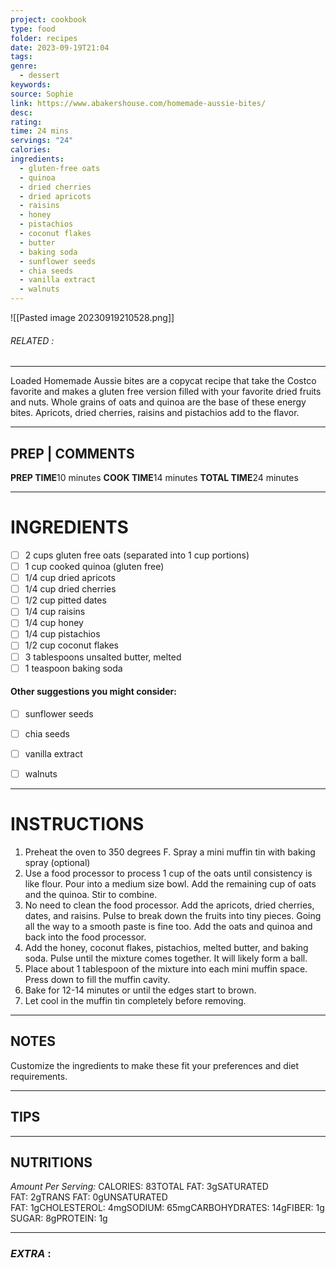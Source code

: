 ```yaml
---
project: cookbook
type: food
folder: recipes
date: 2023-09-19T21:04
tags: 
genre:
  - dessert
keywords: 
source: Sophie
link: https://www.abakershouse.com/homemade-aussie-bites/
desc: 
rating: 
time: 24 mins
servings: "24"
calories: 
ingredients:
  - gluten-free oats
  - quinoa
  - dried cherries
  - dried apricots
  - raisins
  - honey
  - pistachios
  - coconut flakes
  - butter
  - baking soda
  - sunflower seeds
  - chia seeds
  - vanilla extract
  - walnuts
---
```


![[Pasted image 20230919210528.png]]
###### *RELATED* : 
---
Loaded Homemade Aussie bites are a copycat recipe that take the Costco favorite and makes a gluten free version filled with your favorite dried fruits and nuts. Whole grains of oats and quinoa are the base of these energy bites. Apricots, dried cherries, raisins and pistachios add to the flavor.

---
## PREP | COMMENTS

**PREP TIME**10 minutes
**COOK TIME**14 minutes
**TOTAL TIME**24 minutes

---
# INGREDIENTS

- [ ] 2 cups gluten free oats (separated into 1 cup portions)
- [ ] 1 cup cooked quinoa (gluten free)
- [ ] 1/4 cup dried apricots
- [ ] 1/4 cup dried cherries
- [ ] 1/2 cup pitted dates
- [ ] 1/4 cup raisins
- [ ] 1/4 cup honey
- [ ] 1/4 cup pistachios
- [ ] 1/2 cup coconut flakes
- [ ] 3 tablespoons unsalted butter, melted
- [ ] 1 teaspoon baking soda

#### Other suggestions you might consider:

 - [ ] sunflower seeds
 - [ ] chia seeds
 - [ ] vanilla extract
 - [ ] walnuts


---
# INSTRUCTIONS

1. Preheat the oven to 350 degrees F. Spray a mini muffin tin with baking spray (optional)
2. Use a food processor to process 1 cup of the oats until consistency is like flour. Pour into a medium size bowl. Add the remaining cup of oats and the quinoa. Stir to combine.
3. No need to clean the food processor. Add the apricots, dried cherries, dates, and raisins. Pulse to break down the fruits into tiny pieces. Going all the way to a smooth paste is fine too. Add the oats and quinoa and back into the food processor.
4. Add the honey, coconut flakes, pistachios, melted butter, and baking soda. Pulse until the mixture comes together. It will likely form a ball.
5. Place about 1 tablespoon of the mixture into each mini muffin space. Press down to fill the muffin cavity.
6. Bake for 12-14 minutes or until the edges start to brown.
7. Let cool in the muffin tin completely before removing.

---
## NOTES

Customize the ingredients to make these fit your preferences and diet requirements.

---
## TIPS



---
## NUTRITIONS

_Amount Per Serving:_ CALORIES: 83TOTAL FAT: 3gSATURATED FAT: 2gTRANS FAT: 0gUNSATURATED FAT: 1gCHOLESTEROL: 4mgSODIUM: 65mgCARBOHYDRATES: 14gFIBER: 1gSUGAR: 8gPROTEIN: 1g

---
### *EXTRA* :



